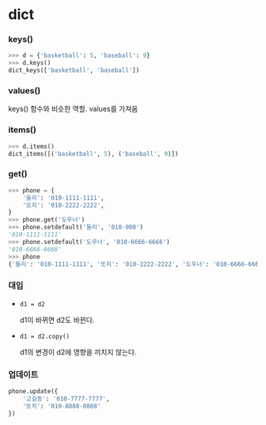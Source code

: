 # dict

### keys()

```python
>>> d = {'basketball': 5, 'baseball': 9}
>>> d.keys()
dict_keys(['basketball', 'baseball'])
```

### values()

keys() 함수와 비슷한 역할. values를 가져옴

### items()

```python
>>> d.items()
dict_items([('basketball', 5), ('baseball', 9)])
```

### get()

```python
>>> phone = {
    '둘리': '010-1111-1111',
    '또치': '010-2222-2222',
}
>>> phone.get('도우너')
>>> phone.setdefault('둘리', '010-000')
'010-1111-1111'
>>> phone.setdefault('도우너', '010-6666-6666')
'010-6666-6666'
>>> phone
{'둘리': '010-1111-1111', '또치': '010-2222-2222', '도우너': '010-6666-6666'}


```



### 대입

- `d1 = d2`

  d1이 바뀌면 d2도 바뀐다.

- `d1 = d2.copy()`

  d1의 변경이 d2에 영향을 끼치지 않는다.



### 업데이트

```python
phone.update({
    '고길동': '010-7777-7777',
    '또치': '010-8888-8888'
})
```

